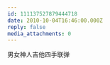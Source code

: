 ```yaml
---
id: 111137527879444718
date: 2010-10-04T16:46:00.000Z
reply: false
media_attachments: 0
---
```


男女神人吉他四手联弹 ​​​​

